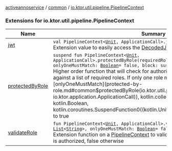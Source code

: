 [activeannoservice](../../index.md) / [common](../index.md) / [io.ktor.util.pipeline.PipelineContext](./index.md)

### Extensions for io.ktor.util.pipeline.PipelineContext

| Name | Summary |
|---|---|
| [jwt](jwt.md) | `val PipelineContext<`[`Unit`](https://kotlinlang.org/api/latest/jvm/stdlib/kotlin/-unit/index.html)`, ApplicationCall>.jwt: DecodedJWT`<br>Extension value to easily access the [DecodedJWT](#) from the call |
| [protectedByRole](protected-by-role.md) | `suspend fun PipelineContext<`[`Unit`](https://kotlinlang.org/api/latest/jvm/stdlib/kotlin/-unit/index.html)`, ApplicationCall>.protectedByRole(requiredRoles: `[`List`](https://kotlinlang.org/api/latest/jvm/stdlib/kotlin.collections/-list/index.html)`<`[`String`](https://kotlinlang.org/api/latest/jvm/stdlib/kotlin/-string/index.html)`>, onlyOneMustMatch: `[`Boolean`](https://kotlinlang.org/api/latest/jvm/stdlib/kotlin/-boolean/index.html)` = false, block: suspend () -> `[`Unit`](https://kotlinlang.org/api/latest/jvm/stdlib/kotlin/-unit/index.html)`): `[`Unit`](https://kotlinlang.org/api/latest/jvm/stdlib/kotlin/-unit/index.html)<br>Higher order function that will check for authorization by checking the JWT roles against a list of required roles. If only one role must match, use the [onlyOneMustMatch](protected-by-role.md#common$protectedByRole(io.ktor.util.pipeline.PipelineContext((kotlin.Unit, io.ktor.application.ApplicationCall)), kotlin.collections.List((kotlin.String)), kotlin.Boolean, kotlin.coroutines.SuspendFunction0((kotlin.Unit)))/onlyOneMustMatch) parameter to true |
| [validateRole](validate-role.md) | `fun PipelineContext<`[`Unit`](https://kotlinlang.org/api/latest/jvm/stdlib/kotlin/-unit/index.html)`, ApplicationCall>.validateRole(requiredRoles: `[`List`](https://kotlinlang.org/api/latest/jvm/stdlib/kotlin.collections/-list/index.html)`<`[`String`](https://kotlinlang.org/api/latest/jvm/stdlib/kotlin/-string/index.html)`>, onlyOneMustMatch: `[`Boolean`](https://kotlinlang.org/api/latest/jvm/stdlib/kotlin/-boolean/index.html)` = false): `[`Boolean`](https://kotlinlang.org/api/latest/jvm/stdlib/kotlin/-boolean/index.html)<br>Extension function on a [PipelineContext](#) to validate a role and return true if the user is authorized, false otherwise |
